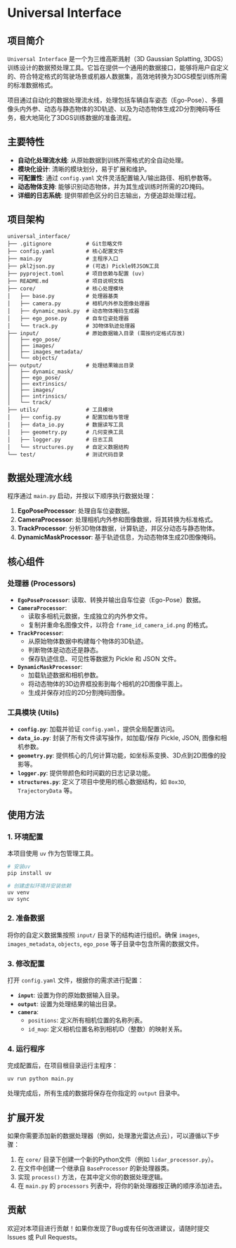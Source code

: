 # Universal Interface

## 项目简介

`Universal Interface` 是一个为三维高斯溅射（3D Gaussian Splatting, 3DGS）训练设计的数据预处理工具。它旨在提供一个通用的数据接口，能够将用户自定义的、符合特定格式的驾驶场景或机器人数据集，高效地转换为3DGS模型训练所需的标准数据格式。

项目通过自动化的数据处理流水线，处理包括车辆自车姿态（Ego-Pose）、多摄像头内外参、动态与静态物体的3D轨迹、以及为动态物体生成2D分割掩码等任务，极大地简化了3DGS训练数据的准备流程。

## 主要特性

- **自动化处理流水线**: 从原始数据到训练所需格式的全自动处理。
- **模块化设计**: 清晰的模块划分，易于扩展和维护。
- **可配置性**: 通过 `config.yaml` 文件灵活配置输入/输出路径、相机参数等。
- **动态物体支持**: 能够识别动态物体，并为其生成训练时所需的2D掩码。
- **详细的日志系统**: 提供带颜色区分的日志输出，方便追踪处理过程。

## 项目架构

```
universal_interface/
├── .gitignore           # Git忽略文件
├── config.yaml          # 核心配置文件
├── main.py              # 主程序入口
├── pkl2json.py          # (可选) Pickle转JSON工具
├── pyproject.toml       # 项目依赖与配置 (uv)
├── README.md            # 项目说明文档
├── core/                # 核心处理模块
│   ├── base.py          # 处理器基类
│   ├── camera.py        # 相机内外参及图像处理器
│   ├── dynamic_mask.py  # 动态物体掩码生成器
│   ├── ego_pose.py      # 自车位姿处理器
│   └── track.py         # 3D物体轨迹处理器
├── input/               # 原始数据输入目录 (需按约定格式存放)
│   ├── ego_pose/
│   ├── images/
│   ├── images_metadata/
│   └── objects/
├── output/              # 处理结果输出目录
│   ├── dynamic_mask/
│   ├── ego_pose/
│   ├── extrinsics/
│   ├── images/
│   ├── intrinsics/
│   └── track/
├── utils/               # 工具模块
│   ├── config.py        # 配置加载与管理
│   ├── data_io.py       # 数据读写工具
│   ├── geometry.py      # 几何变换工具
│   ├── logger.py        # 日志工具
│   └── structures.py    # 自定义数据结构
└── test/                # 测试代码目录
```

## 数据处理流水线

程序通过 `main.py` 启动，并按以下顺序执行数据处理：

1.  **EgoPoseProcessor**: 处理自车位姿数据。
2.  **CameraProcessor**: 处理相机内外参和图像数据，将其转换为标准格式。
3.  **TrackProcessor**: 分析3D物体数据，计算轨迹，并区分动态与静态物体。
4.  **DynamicMaskProcessor**: 基于轨迹信息，为动态物体生成2D图像掩码。

## 核心组件

### 处理器 (Processors)

- **`EgoPoseProcessor`**: 读取、转换并输出自车位姿（Ego-Pose）数据。
- **`CameraProcessor`**:
    - 读取多相机元数据，生成独立的内外参文件。
    - 复制并重命名图像文件，以符合 `frame_id_camera_id.png` 的格式。
- **`TrackProcessor`**:
    - 从原始物体数据中构建每个物体的3D轨迹。
    - 判断物体是动态还是静态。
    - 保存轨迹信息、可见性等数据为 Pickle 和 JSON 文件。
- **`DynamicMaskProcessor`**:
    - 加载轨迹数据和相机参数。
    - 将动态物体的3D边界框投影到每个相机的2D图像平面上。
    - 生成并保存对应的2D分割掩码图像。

### 工具模块 (Utils)

- **`config.py`**: 加载并验证 `config.yaml`，提供全局配置访问。
- **`data_io.py`**: 封装了所有文件读写操作，如加载/保存 Pickle, JSON, 图像和相机参数。
- **`geometry.py`**: 提供核心的几何计算功能，如坐标系变换、3D点到2D图像的投影等。
- **`logger.py`**: 提供带颜色和时间戳的日志记录功能。
- **`structures.py`**: 定义了项目中使用的核心数据结构，如 `Box3D`, `TrajectoryData` 等。

## 使用方法

### 1. 环境配置

本项目使用 `uv` 作为包管理工具。

```bash
# 安装uv
pip install uv

# 创建虚拟环境并安装依赖
uv venv
uv sync
```

### 2. 准备数据

将你的自定义数据集按照 `input/` 目录下的结构进行组织。确保 `images`, `images_metadata`, `objects`, `ego_pose` 等子目录中包含所需的数据文件。

### 3. 修改配置

打开 `config.yaml` 文件，根据你的需求进行配置：

- **`input`**: 设置为你的原始数据输入目录。
- **`output`**: 设置为处理结果的输出目录。
- **`camera`**:
    - `positions`: 定义所有相机位置的名称列表。
    - `id_map`: 定义相机位置名称到相机ID（整数）的映射关系。

### 4. 运行程序

完成配置后，在项目根目录运行主程序：

```bash
uv run python main.py
```

处理完成后，所有生成的数据将保存在你指定的 `output` 目录中。

## 扩展开发

如果你需要添加新的数据处理器（例如，处理激光雷达点云），可以遵循以下步骤：

1.  在 `core/` 目录下创建一个新的Python文件（例如 `lidar_processor.py`）。
2.  在文件中创建一个继承自 `BaseProcessor` 的新处理器类。
3.  实现 `process()` 方法，在其中定义你的数据处理逻辑。
4.  在 `main.py` 的 `processors` 列表中，将你的新处理器按正确的顺序添加进去。

## 贡献

欢迎对本项目进行贡献！如果你发现了Bug或有任何改进建议，请随时提交 Issues 或 Pull Requests。
